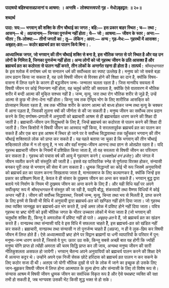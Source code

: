  **पादाषयो बहिश्चासन्नप्रजानां य आश्रमा: ।** **अन्तषि** **-** **लोक्यास्त्वपरो गृह** **-** **मेधोऽबृहद्व्रत: ॥ २०॥** 

**शब्दार्थ** 

**पादा: त्रय:—** **भगवान् की शक्ति के तीन चौथाई का जगत** **; बहि:—** **इस प्रकार बाहर स्थित** **; च—** **तथा** **; आसन्—** **थे** **;** **अप्रजानाम्—** **जिनका पुनर्जन्म नहीं होता** **; ये—** **जो** **; आश्रमा:—** **जीवन के स्तर** **; अन्त:—** **भीतर** **; त्रि-लोक्या:—** **तीनों जगतों का** **;** **तु—** **लेकिन** **; अपर:—** **अन्य** **; गृह-मेध:—** **गृहस्थी में आसक्त** **; अबृहत्-व्रत:—** **कठोर ब्रह्मचर्य व्रत का पालन किये बिना।** **.** 

**आध्यात्मिक जगत, जो भगवान् की तीन चौथाई शक्ति से बना है, इस भौतिक जगत से परे** **स्थित है और यह उन लोगों के निमित्त है, जिनका पुनर्जन्म नहीं होता। अन्य लोगों को जो गृहस्थ** **जीवन के प्रति आसक्त हैं और ब्रह्मचर्य व्रत का कठोरता से पालन नहीं करते, तीन लोकों के** **अन्तर्गत रहना ही होता है।** **तात्पर्य :**  *श्रीमद्भागवत* के इस श्लोक में वर्णाश्रम धर्म या सनातन धर्म की सर्वोच्चता का स्पष्ट उल्लेख है। मनुष्य को जो सबसे बड़ा लाभ प्रदान किया जा सकता है, वह उसे विषयी जीवन से विरक्त होने की शिक्षा का दान है, क्योंकि विषय-वासना में लिप्त रहने के कारण ही बद्धजीवन जन्म- जन्मातर चलता रहता है। जिस मानवीय सवयता में विषयी जीवन पर कोई नियन्त्रण नहीं होता, वह चतुर्थ कोटि की सवयता है, क्योंकि ऐसे वातावरण में भौतिक शरीर में बन्दी आत्मा की मुकि्त सश्भव नहीं है। जन्म, मृत्यु, जरा तथा रोग भौतिक शरीर से जुड़े हैं; उन्हें आत्मा से कुछ भी लेना-देना नहीं होता। किन्तु जब तक ऐन्द्रिय भोग के लिए शारीरिक आसकि्त को प्रोत्साहन मिलता रहता है, तब तक भौतिक शरीर के कारण आत्मा को बाध्य होकर जन्म तथा मृत्यु के चक्कर में आना पड़ता है, जिसकी तुलना वषों की जीर्णता से की जा सकती है। मनुष्य जीवन का सर्वोच्च लाभ प्रदान करने के लिए वर्णाश्रम-प्रणाली में अनुयायी को ब्रह्मचारी आश्रम से ही ब्रह्मचर्यव्रत धारण करने की शिक्षा दी जाती है। ब्रह्मचारी-जीवन उन विद्याॢथयों के लिए हैं, जिन्हें ब्रह्मचर्य का कठोरता से पालन करने की शिक्षा दी जाती है। जिन किशोरों ने विषयी जीवन का आस्वाद नहीं किया, वे सरलतापूर्वक ब्रह्मचर्य व्रत का पालन कर सकते हैं और एक बार इस आश्रम में स्थिर हो जाने पर वे सर्वोच्च सिद्धावस्था तक पहुँचकर भगवान् की तीन चौथाई शक्तिवाले लोक को प्राप्त कर सकते हैं। यह पहले बताया जा चुका है कि भगवान् की तीन चौथाई शकि्तवाले लोक में न तो मृत्यु है, न भय और वहाँ मनुष्य-जीवन आनन्द तथा ज्ञान से ओतप्रोत रहता है। यदि गृहस्थ ब्रह्मचारी जीवन के नियमों में प्रशिक्षित किया जाता है, तो वह सरलता से विषयी जीवन का परित्याग कर सकता है। गृहस्थ को पचास वर्ष की आयु में गृहत्याग करने ( *पञ्चशोध्र्वं वनं व्रजेत्* ) और जंगल में जीवन व्यतीत करने की संस्तुति की जाती है। इससे वह पारिवारिक स्नेह से पूर्णतया विरक्त होकर, संन्यासी बनकर पूरी तरह से भगवान् की सेवा में लग सकता है। धाॢमक सिद्धान्तों का कोई भी रूप जिसमें अनुयायियों को ब्रह्मचर्य व्रत का पालन करना सिखलाया जाता है, मानवसमाज के लिए कल्याणकर है, क्योंकि जिन्हें इस प्रकार का प्रशिक्षण मिला है, केवल वे ही संसार के दुखमय जीवन का अन्त कर सकते हैं। भगवान् बुद्ध द्वारा बताये गये निर्वाण के नियम भी दुखमय जीवन का अन्त करने के लिए हैं। और यही विधि यहाँ पर अपने सर्वोत्कृष्ट रूप में *श्रीमद्भागवत* में संस्तुत की जा रही है, यद्यपि बौद्ध, शंकरवादी तथा वैष्णव विधियों में कोई अन्तर नहीं है। जीवन की सर्वोच्च सिद्धावस्था, जिसमें जन्म, मृत्यु, चिन्ता तथा भय से मिलती है, प्राप्त करने के लिए इनमें से किसी भी विधि में अनुयायी द्वारा ब्रह्मचर्य-व्रत को खण्डित नहीं होने दिया जाता। जो गृहस्थ तथा व्यक्ति जानबूझ कर ब्रह्मचर्य-व्रत भंग करते हैं, उन्हें अमर लोक में प्रविष्ट होने नहीं दिया जाता। पवित्र गृहस्थ या भ्रष्ट योगी को इसी भौतिक जगत के भीतर उच्चतर लोकों में भेजा जाता है (जो भगवान् की चतुर्थांश शक्ति हैं), किन्तु वे अमरलोक मेंं प्रविष्ट नहीं हो पाते। *अबृहद्-व्रत*  वे हैं, जो ब्रह्मचर्य व्रत का खंडन करते हैं। वानप्रस्थ तथा संन्यासी यदि वे इस विधि में सफलता चाहते हैें, इस ब्रह्मचर्य-व्रत को खंडित नहीं कर सकते। ब्रह्मचारी, वानप्रस्थ तथा संन्यासी न तो पुनर्जन्म चाहते हैं (अप्रज), न ही वे लुक-छिप कर विषयी जीवन में लिप्त होते हैं। ऐसे अध्यात्मवादी भ्रष्ट होने पर विद्वान ब्राह्मणों या धनी व्यापारियों के परिवार में पुन: मनुष्य-जन्म धारण करते हैं, जिससे वे पुन: ऊपर उठ सकें, किन्तु सबसे अच्छी बात यह होगी कि ज्योंही मनुष्य योनि प्राप्त हो त्योंही अमरता की चरम सिद्धि प्राप्त कर ली जाय, अन्यथा मनुष्य जीवन की सारी नीतिकुशलता असफल हो जायेगी। भगवान् चैतन्य अपने अनुयायियों को ब्रह्मचर्य पालन करने की शिक्षा देने में अत्यन्त कट्टर थे। उन्होंने अपने एक निजी सेवक छोटे हरिदास को ब्रह्मचर्य व्रत पालन न कर सकने के लिए कठोर सजा दी थी। अतएव जो योगी भौतिक दुखों से परे के लोक में जाने का इच्छुक हो उसके लिए जान-बूझकर विषयी जीवन में लिप्त होना आत्मघात के तुल्य होगा और संन्यासी के लिए तो विशेष रूप से। संन्यास आश्रम में विषयी जीवन धाॢमक जीवन का सर्वाधिक विकृत रूप है और ऐसे पथभ्रष्ट व्यक्ति की रक्षा तभी हो सकती है, जब भाग्यवश उसकी भेंट किसी शुद्ध भक्त से हो सके। 